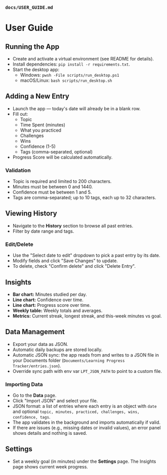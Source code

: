### `docs/USER_GUIDE.md`

# User Guide

## Running the App
- Create and activate a virtual environment (see README for details).
- Install dependencies: `pip install -r requirements.txt`.
- Start the desktop app:
  - Windows: `pwsh -File scripts/run_desktop.ps1`
  - macOS/Linux: `bash scripts/run_desktop.sh`

## Adding a New Entry
- Launch the app — today's date will already be in a blank row.
- Fill out:
  - Topic
  - Time Spent (minutes)
  - What you practiced
  - Challenges
  - Wins
  - Confidence (1-5)
  - Tags (comma-separated, optional)
- Progress Score will be calculated automatically.

### Validation
- Topic is required and limited to 200 characters.
- Minutes must be between 0 and 1440.
- Confidence must be between 1 and 5.
- Tags are comma-separated; up to 10 tags, each up to 32 characters.

## Viewing History
- Navigate to the **History** section to browse all past entries.
- Filter by date range and tags.

### Edit/Delete
- Use the "Select date to edit" dropdown to pick a past entry by its date.
- Modify fields and click "Save Changes" to update.
- To delete, check "Confirm delete" and click "Delete Entry".

## Insights
- **Bar chart:** Minutes studied per day.
- **Line chart:** Confidence over time.
- **Line chart:** Progress score over time.
- **Weekly table:** Weekly totals and averages.
- **Metrics:** Current streak, longest streak, and this-week minutes vs goal.

## Data Management
- Export your data as JSON.
- Automatic daily backups are stored locally.
- Automatic JSON sync: the app reads from and writes to a JSON file in your Documents folder (`Documents/Learning Progress Tracker/entries.json`).
- Override sync path with env var `LPT_JSON_PATH` to point to a custom file.

### Importing Data
- Go to the **Data** page.
- Click "Import JSON" and select your file.
- JSON format: a list of entries where each entry is an object with `date` and optional `topic, minutes, practiced, challenges, wins, confidence, tags`.
- The app validates in the background and imports automatically if valid.
- If there are issues (e.g., missing dates or invalid values), an error panel shows details and nothing is saved.

## Settings
- Set a weekly goal (in minutes) under the **Settings** page. The Insights page shows current week progress.
